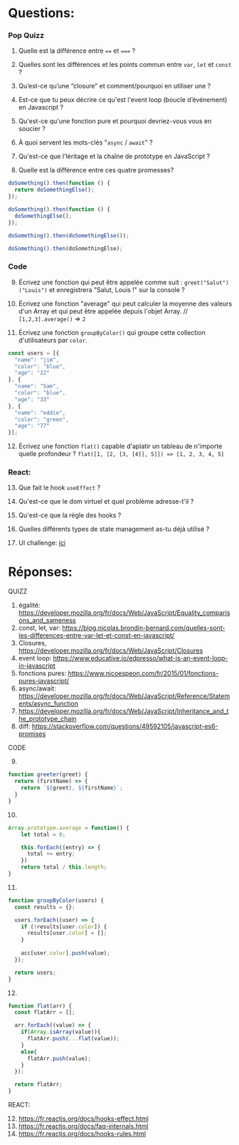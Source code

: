 # Questions:

### Pop Quizz

1) Quelle est la différence entre `==` et `===` ?

2) Quelles sont les différences et les points commun entre `var`, `let` et `const` ?

3) Qu’est-ce qu’une “closure” et comment/pourquoi en utiliser une ?

4) Est-ce que tu peux décrire ce qu'est l'event loop (boucle d’événement) en Javascript ?

5) Qu'est-ce qu'une fonction pure et pourquoi devriez-vous vous en soucier ?

6) À quoi servent les mots-clés "`async` / `await`" ?

7) Qu'est-ce que l'léritage et la chaîne de prototype en JavaScript ?

8) Quelle est la différence entre ces quatre promesses?

```javascript
doSomething().then(function () {
  return doSomethingElse();
});

doSomething().then(function () {
  doSomethingElse();
});

doSomething().then(doSomethingElse());

doSomething().then(doSomethingElse);
```


### Code

9) Écrivez une fonction qui peut être appelée comme suit : `greet("Salut")("Louis")` et enregistrera "Salut, Louis !" sur la console ?

10) Écrivez une fonction "average" qui peut calculer la moyenne des valeurs d'un Array et qui peut être appelée depuis l'objet Array. // `[1,2,3].average()` => `2`

11) Écrivez une fonction `groupByColor()` qui groupe cette collection d'utilisateurs par `color`.

```javascript
const users = [{
  "name": "jim",
  "color": "blue",
  "age": "22"
}, {
  "name": "Sam",
  "color": "blue",
  "age": "33"
}, {
  "name": "eddie",
  "color": "green",
  "age": "77"
}];
```

12) Écrivez une fonction `flat()` capable d'aplatir un tableau de n'importe quelle profondeur ? `flat([1, [2, [3, [4]], 5]]) => [1, 2, 3, 4, 5]`


### React:

13) Que fait le hook `useEffect` ?

14) Qu'est-ce que le dom virtuel et quel problème adresse-t'il ? 

15) Qu'est-ce que la règle des hooks ?
 
16) Quelles différents types de state management as-tu déjà utilisé ?

17) UI challenge: [ici](https://codesandbox.io/s/js-ui-test-6557e)


# Réponses:

QUIZZ

1) égalité: https://developer.mozilla.org/fr/docs/Web/JavaScript/Equality_comparisons_and_sameness
2) const, let, var: https://blog.nicolas.brondin-bernard.com/quelles-sont-les-differences-entre-var-let-et-const-en-javascript/
3) Closures, https://developer.mozilla.org/fr/docs/Web/JavaScript/Closures
4) event loop: https://www.educative.io/edpresso/what-is-an-event-loop-in-javascript
5) fonctions pures: https://www.nicoespeon.com/fr/2015/01/fonctions-pures-javascript/
6) async/await: https://developer.mozilla.org/fr/docs/Web/JavaScript/Reference/Statements/async_function
7) https://developer.mozilla.org/fr/docs/Web/JavaScript/Inheritance_and_the_prototype_chain
8) diff: https://stackoverflow.com/questions/49592105/javascript-es6-promises

CODE

9)

```javascript
function greeter(greet) {
  return (firstName) => {
    return `${greet}, ${firstName}`;
  }
}
```


10)

```javascript
Array.prototype.average = function() {
    let total = 0;

    this.forEach((entry) => {
      total += entry;
    })
    return total / this.length;
}
```

11) 

```javascript
function groupByColor(users) {
  const results = {};

  users.forEach((user) => {
    if (!results[user.color]) {
      results[user.color] = [];
    }    
    
    acc[user.color].push(value);
  });

  return users;
}
```

12)

```javascript
function flat(arr) {
  const flatArr = [];

  arr.forEach((value) => {
    if(Array.isArray(value)){
      flatArr.push(...flat(value));
    }
    else{
      flatArr.push(value);
    }
  });

  return flatArr;
}
```


REACT:

12) https://fr.reactjs.org/docs/hooks-effect.html
13) https://fr.reactjs.org/docs/faq-internals.html
14) https://fr.reactjs.org/docs/hooks-rules.html
